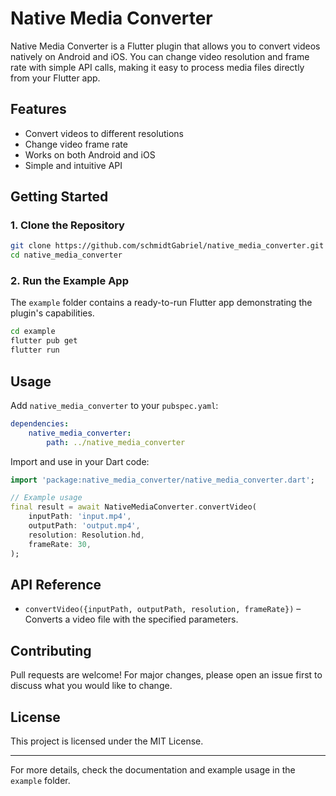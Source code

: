 
# Native Media Converter

Native Media Converter is a Flutter plugin that allows you to convert videos natively on Android and iOS. You can change video resolution and frame rate with simple API calls, making it easy to process media files directly from your Flutter app.

## Features
- Convert videos to different resolutions
- Change video frame rate
- Works on both Android and iOS
- Simple and intuitive API

## Getting Started

### 1. Clone the Repository
```bash
git clone https://github.com/schmidtGabriel/native_media_converter.git
cd native_media_converter
```

### 2. Run the Example App
The `example` folder contains a ready-to-run Flutter app demonstrating the plugin's capabilities.

```bash
cd example
flutter pub get
flutter run
```

## Usage
Add `native_media_converter` to your `pubspec.yaml`:
```yaml
dependencies:
	native_media_converter:
		path: ../native_media_converter
```

Import and use in your Dart code:
```dart
import 'package:native_media_converter/native_media_converter.dart';

// Example usage
final result = await NativeMediaConverter.convertVideo(
	inputPath: 'input.mp4',
	outputPath: 'output.mp4',
	resolution: Resolution.hd,
	frameRate: 30,
);
```

## API Reference
- `convertVideo({inputPath, outputPath, resolution, frameRate})` – Converts a video file with the specified parameters.

## Contributing
Pull requests are welcome! For major changes, please open an issue first to discuss what you would like to change.

## License
This project is licensed under the MIT License.

---

For more details, check the documentation and example usage in the `example` folder.

